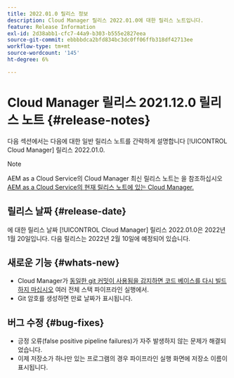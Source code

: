 ```yaml
---
title: 2022.01.0 릴리스 정보
description: Cloud Manager 릴리스 2022.01.0에 대한 릴리스 노트입니다.
feature: Release Information
exl-id: 2d38abb1-cfc7-44a9-b303-b555e2827eea
source-git-commit: ebbbbdca2bfd834bc3dc0ff06ffb318df42713ee
workflow-type: tm+mt
source-wordcount: '145'
ht-degree: 6%

---
```


# Cloud Manager 릴리스 2021.12.0 릴리스 노트 {#release-notes}

다음 섹션에서는 다음에 대한 일반 릴리스 노트를 간략하게 설명합니다 [!UICONTROL Cloud Manager] 릴리스 2022.01.0.

>[!NOTE]
>
>AEM as a Cloud Service의 Cloud Manager 최신 릴리스 노트는 을 참조하십시오 [AEM as a Cloud Service의 현재 릴리스 노트에 있는 Cloud Manager.](https://experienceleague.adobe.com/docs/experience-manager-cloud-service/content/implementing/using-cloud-manager/release-notes-cloud-manager/release-notes-cm-current.html)

## 릴리스 날짜 {#release-date}

에 대한 릴리스 날짜 [!UICONTROL Cloud Manager] 릴리스 2022.01.0은 2022년 1월 20일입니다. 다음 릴리스는 2022년 2월 10일에 예정되어 있습니다.

## 새로운 기능 {#whats-new}

* Cloud Manager가 [동일한 git 커밋이 사용됨을 감지하면 코드 베이스를 다시 빌드하지 마십시오](/help/using/setting-up-project.md#build-artifact-reuse) 여러 전체 스택 파이프라인 실행에서.
* Git 암호를 생성하면 만료 날짜가 표시됩니다.

## 버그 수정 {#bug-fixes}

* 긍정 오류(false positive pipeline failures)가 자주 발생하지 않는 문제가 해결되었습니다.
* 이제 저장소가 하나만 있는 프로그램의 경우 파이프라인 실행 화면에 저장소 이름이 표시됩니다.
